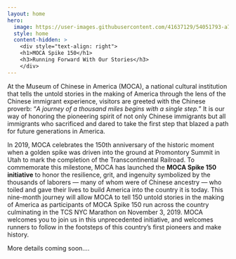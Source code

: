 ```yaml
---
layout: home
hero:
  image: https://user-images.githubusercontent.com/41637129/54051793-a7656380-41b0-11e9-9d69-0f0d407f1a33.jpg
  style: home
  content-hidden: >
    <div style="text-align: right">
    <h1>MOCA Spike 150</h1>
    <h3>Running Forward With Our Stories</h3>
    </div>
---
```


At the Museum of Chinese in America (MOCA), a national cultural institution that tells the untold stories in the making of America through the lens of the Chinese immigrant experience, visitors are greeted with the Chinese proverb: “*A journey of a thousand miles begins with a single step.*” It is our way of honoring the pioneering spirit of not only Chinese immigrants but all immigrants who sacrificed and dared to take the first step that blazed a path for future generations in America.

In 2019, MOCA celebrates the 150th anniversary of the historic moment when a golden spike was driven into the ground at Promontory Summit in Utah to mark the completion of the Transcontinental Railroad. To commemorate this milestone, MOCA has launched the **MOCA Spike 150 initiative** to honor the resilience, grit, and ingenuity symbolized by the thousands of laborers — many of whom were of Chinese ancestry — who toiled and gave their lives to build America into the country it is today. This nine-month journey will allow MOCA to tell 150 untold stories in the making of America as participants of MOCA Spike 150 run across the country culminating in the TCS NYC Marathon on November 3, 2019. MOCA welcomes you to join us in this unprecedented initiative, and welcomes runners to follow in the footsteps of this country’s first pioneers and make history.

More details coming soon….
